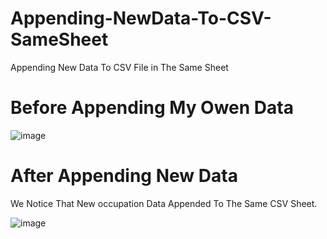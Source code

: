 # Appending-NewData-To-CSV-SameSheet
Appending New Data To CSV File in The Same Sheet

# Before Appending My Owen Data
![image](https://github.com/modyehab810/Appending-NewData-To-CSV-SameSheet/assets/114261123/668c616a-950e-4692-ab45-24f45fe3f23b)

# After Appending New Data
<p>We Notice That New occupation Data Appended To The Same CSV Sheet.</p>

![image](https://github.com/modyehab810/Appending-NewData-To-CSV-SameSheet/assets/114261123/e2618bab-cb65-426f-89b5-9505c9790666)

